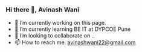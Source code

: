 ### Hi there 👋, Avinash Wani

- 🔭 I’m currently working on this page. 
- 🌱 I’m currently learning BE IT at DYPCOE Pune 
- 👯 I’m looking to collaborate on .. 
- 📫 How to reach me: avinashwani22@gmail.com 


 


